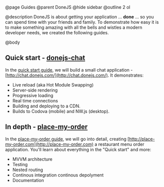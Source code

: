 @page Guides
@parent DoneJS
@hide sidebar
@outline 2 ol

@description DoneJS is about getting your application ... __done__ ... so you can spend time with 
your friends and family.  To demonstrate how easy it is to make something amazing with all the bells and
wistles a modern developer needs, we created the following guides.


@body

## Quick start - [donejs-chat](http://chat.donejs.com/)

In the [quick start guide](/Guide.html), we will build a small chat application - [http://chat.donejs.com/](http://chat.donejs.com/).  It demonstrates:

- Live reload (aka Hot Module Swapping)
- Server-side rendering
- Progressive loading
- Real time connections
- Building and deploying to a CDN.
- Builds to Codova (mobile) and NW.js (desktop).

## In depth - [place-my-order](http://place-my-order.com)

In the [place-my-order guide](/place-my-order.html), we will go into detail, creating [http://place-my-order.com](http://place-my-order.com) a restaurant menu order application. You'll learn about everything in the "Quick start" and more:

- MVVM architecture
- Testing
- Nested routing
- Continous integration continous depolyment
- Documentation

